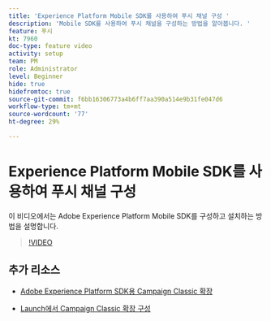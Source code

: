 ```yaml
---
title: 'Experience Platform Mobile SDK를 사용하여 푸시 채널 구성 '
description: 'Mobile SDK를 사용하여 푸시 채널을 구성하는 방법을 알아봅니다. '
feature: 푸시
kt: 7960
doc-type: feature video
activity: setup
team: PM
role: Administrator
level: Beginner
hide: true
hidefromtoc: true
source-git-commit: f6bb16306773a4b6ff7aa390a514e9b31fe047d6
workflow-type: tm+mt
source-wordcount: '77'
ht-degree: 29%

---
```



# Experience Platform Mobile SDK를 사용하여 푸시 채널 구성

이 비디오에서는 Adobe Experience Platform Mobile SDK를 구성하고 설치하는 방법을 설명합니다.

>[!VIDEO](https://video.tv.adobe.com/v/27699?quality=12)


## 추가 리소스

* [Adobe Experience Platform SDK용 Campaign Classic 확장](https://helpx-internal.corp.adobe.com/content/help/en/campaign/kb/acc-aep-extension.html)

* [Launch에서 Campaign Classic 확장 구성](https://aep-sdks.gitbook.io/docs/using-mobile-extensions/adobe-campaignclassic)
